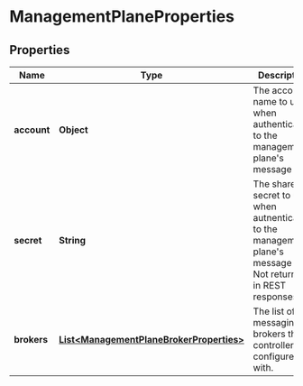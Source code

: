 # ManagementPlaneProperties

## Properties
Name | Type | Description | Notes
------------ | ------------- | ------------- | -------------
**account** | **Object** | The account name to use when authenticating to the management plane&#x27;s message bus. |  [optional]
**secret** | **String** | The shared secret to use when autnenticating to the management plane&#x27;s message bus. Not returned in REST responses. |  [optional]
**brokers** | [**List&lt;ManagementPlaneBrokerProperties&gt;**](ManagementPlaneBrokerProperties.md) | The list of messaging brokers this controller is configured with. |  [optional]
